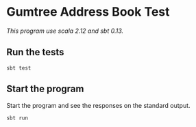 Gumtree Address Book Test
==========================

_This program use scala 2.12 and sbt 0.13._

## Run the tests
`sbt test`

## Start the program
Start the program and see the responses on the standard output.

`sbt run`